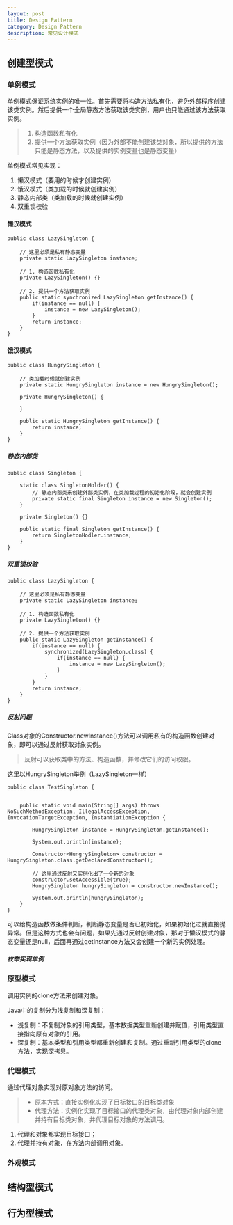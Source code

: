 ```yaml
---
layout: post
title: Design Pattern
category: Design Pattern
description: 常见设计模式
---
```


## 创建型模式

### 单例模式

单例模式保证系统实例的唯一性。首先需要将构造方法私有化，避免外部程序创建该类实例。然后提供一个全局静态方法获取该类实例，用户也只能通过该方法获取实例。
> 1. 构造函数私有化
> 2. 提供一个方法获取实例（因为外部不能创建该类对象，所以提供的方法只能是静态方法，以及提供的实例变量也是静态变量）

单例模式常见实现：
1. 懒汉模式（要用的时候才创建实例）
2. 饿汉模式（类加载的时候就创建实例）
3. 静态内部类（类加载的时候就创建实例）
4. 双重锁校验

#### 懒汉模式


    public class LazySingleton {

        // 这里必须是私有静态变量
        private static LazySingleton instance;

        // 1. 构造函数私有化
        private LazySingleton() {}

        // 2. 提供一个方法获取实例
        public static synchronized LazySingleton getInstance() {
            if(instance == null) {
                instance = new LazySingleton();
            }
            return instance;
        }
    }

#### 饿汉模式

    public class HungrySingleton {

        // 类加载时候就创建实例
        private static HungrySingleton instance = new HungrySingleton();

        private HungrySingleton() {

        }

        public static HungrySingleton getInstance() {
            return instance;
        }
    }

##### 静态内部类

    public class Singleton {

        static class SingletonHolder() {
            // 静态内部类来创建外部类实例，在类加载过程的初始化阶段，就会创建实例
            private static final Singleton instance = new Singleton();
        }

        private Singleton() {}

        public static final Singleton getInstance() {
            return SingletonHodler.instance;
        }
    }

##### 双重锁校验

    public class LazySingleton {

        // 这里必须是私有静态变量
        private static LazySingleton instance;

        // 1. 构造函数私有化
        private LazySingleton() {}

        // 2. 提供一个方法获取实例
        public static LazySingleton getInstance() {
            if(instance == null) {
                synchronized(LazySingleton.class) {
                    if(instance == null) {
                        instance = new LazySingleton();
                    }
                }
            }
            return instance;
        }
    }

##### 反射问题

Class对象的Constructor.newInstance()方法可以调用私有的构造函数创建对象，即可以通过反射获取对象实例。
> 反射可以获取类中的方法、构造函数，并修改它们的访问权限。

这里以HungrySingleton举例（LazySingleton一样）

    public class TestSingleton {


        public static void main(String[] args) throws NoSuchMethodException, IllegalAccessException, InvocationTargetException, InstantiationException {

            HungrySingleton instance = HungrySingleton.getInstance();

            System.out.println(instance);

            Constructor<HungrySingleton> constructor = HungrySingleton.class.getDeclaredConstructor();

            // 这里通过反射又实例化出了一个新的对象
            constructor.setAccessible(true);
            HungrySingleton hungrySingleton = constructor.newInstance();

            System.out.println(hungrySingleton);
        }
    }


可以给构造函数做条件判断，判断静态变量是否已初始化，如果初始化过就直接抛异常。但是这种方式也会有问题，如果先通过反射创建对象，那对于懒汉模式的静态变量还是null，后面再通过getInstance方法又会创建一个新的实例处理。

##### 枚举实现单例

### 原型模式

调用实例的clone方法来创建对象。

Java中的复制分为浅复制和深复制：
- 浅复制：不复制对象的引用类型，基本数据类型重新创建并赋值，引用类型直接指向原有对象的引用。
- 深复制：基本类型和引用类型都重新创建和复制。通过重新引用类型的clone方法，实现深拷贝。

### 代理模式

通过代理对象实现对原对象方法的访问。
> - 原本方式：直接实例化实现了目标接口的目标类对象
> - 代理方法：实例化实现了目标接口的代理类对象，由代理对象内部创建并持有目标类对象，并代理目标对象的方法调用。

1. 代理和对象都实现目标接口；
2. 代理并持有对象，在方法内部调用对象。

### 外观模式



## 结构型模式



## 行为型模式
